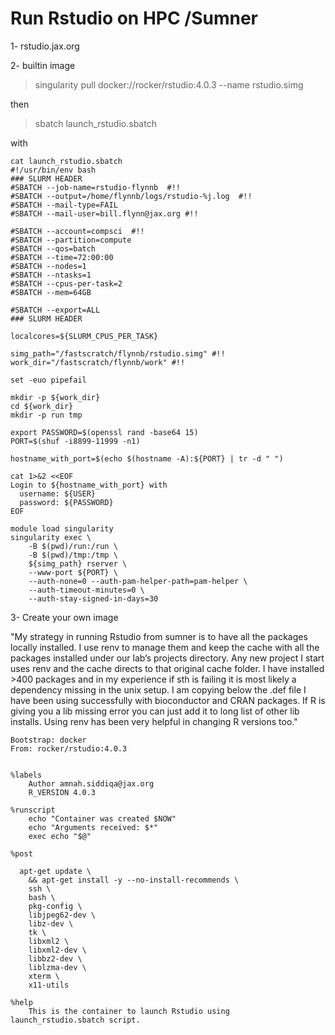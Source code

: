 # Run Rstudio on HPC /Sumner 

1- rstudio.jax.org 

2- builtin image 
> singularity pull docker://rocker/rstudio:4.0.3 --name rstudio.simg

then

> sbatch launch_rstudio.sbatch

with 
```
cat launch_rstudio.sbatch
#!/usr/bin/env bash
### SLURM HEADER
#SBATCH --job-name=rstudio-flynnb  #!!
#SBATCH --output=/home/flynnb/logs/rstudio-%j.log  #!!
#SBATCH --mail-type=FAIL
#SBATCH --mail-user=bill.flynn@jax.org #!!

#SBATCH --account=compsci  #!!
#SBATCH --partition=compute
#SBATCH --qos=batch
#SBATCH --time=72:00:00
#SBATCH --nodes=1
#SBATCH --ntasks=1
#SBATCH --cpus-per-task=2
#SBATCH --mem=64GB

#SBATCH --export=ALL
### SLURM HEADER

localcores=${SLURM_CPUS_PER_TASK}

simg_path="/fastscratch/flynnb/rstudio.simg" #!!
work_dir="/fastscratch/flynnb/work" #!!

set -euo pipefail

mkdir -p ${work_dir}
cd ${work_dir}
mkdir -p run tmp

export PASSWORD=$(openssl rand -base64 15)
PORT=$(shuf -i8899-11999 -n1)

hostname_with_port=$(echo $(hostname -A):${PORT} | tr -d " ")

cat 1>&2 <<EOF
Login to ${hostname_with_port} with
  username: ${USER}
  password: ${PASSWORD}
EOF

module load singularity
singularity exec \
    -B $(pwd)/run:/run \
    -B $(pwd)/tmp:/tmp \
    ${simg_path} rserver \
    --www-port ${PORT} \
    --auth-none=0 --auth-pam-helper-path=pam-helper \
    --auth-timeout-minutes=0 \
    --auth-stay-signed-in-days=30 
```

3- Create your own image

"My strategy in running Rstudio from sumner is to have all the packages locally installed. I use renv to manage them and keep the cache with all the packages installed under our lab’s projects directory. Any new project I start uses renv and the cache directs to that original cache folder. I have installed >400 packages and in my experience if sth is failing it is most likely a dependency missing in the unix setup. I am copying below the .def file I have been using successfully with bioconductor and CRAN packages. If R is giving you a lib missing error you can just add it to long list of other lib installs. Using renv has been very helpful in changing R versions too."

```
Bootstrap: docker
From: rocker/rstudio:4.0.3


%labels
    Author amnah.siddiqa@jax.org
    R_VERSION 4.0.3

%runscript
    echo "Container was created $NOW"
    echo "Arguments received: $*"
    exec echo "$@"

%post

  apt-get update \
    && apt-get install -y --no-install-recommends \
    ssh \
    bash \
    pkg-config \
    libjpeg62-dev \
    libz-dev \
    tk \
    libxml2 \
    libxml2-dev \
    libbz2-dev \
    liblzma-dev \
    xterm \
    x11-utils

%help
    This is the container to launch Rstudio using launch_rstudio.sbatch script. 
    
```


